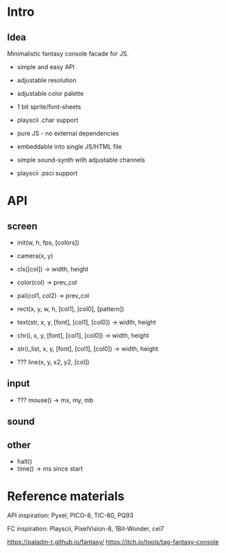 # Intro

## Idea

Minimalistic fantasy console facade for JS.

- simple and easy API
- adjustable resolution
- adjustable color palette
- 1 bit sprite/font-sheets
- playscii .char support
- pure JS - no external dependencies
- embeddable into single JS/HTML file

- simple sound-synth with adjustable channels
- playscii .psci support

# API

## screen

- init(w, h, fps, [colors])
- camera(x, y)
- cls([col]) -> width, height
- color(col) -> prev_col
- pal(col1, col2) -> prev_col
- rect(x, y, w, h, [col1], [col0], [pattern])

- text(str, x, y, [font], [col1], [col0]) -> width, height
- chr(i, x, y, [font], [col1], [col0]) -> width, height
- str(i_list, x, y, [font], [col1], [col0]) -> width, height

- ??? line(x, y, x2, y2, [col])

## input

- ??? mouse() -> mx, my, mb

## sound

## other

- halt()
- time() -> ms since start

# Reference materials

API inspiration: Pyxel, PICO-8, TIC-80, PQ93

FC inspiration: Playscii, PixelVision-8, 1Bit-Wonder, cel7

https://paladin-t.github.io/fantasy/
https://itch.io/tools/tag-fantasy-console

